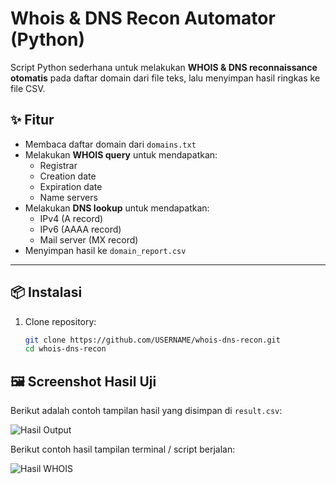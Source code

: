 # Whois & DNS Recon Automator (Python)

Script Python sederhana untuk melakukan **WHOIS & DNS reconnaissance otomatis** pada daftar domain dari file teks, lalu menyimpan hasil ringkas ke file CSV.

## ✨ Fitur
- Membaca daftar domain dari `domains.txt`
- Melakukan **WHOIS query** untuk mendapatkan:
  - Registrar
  - Creation date
  - Expiration date
  - Name servers
- Melakukan **DNS lookup** untuk mendapatkan:
  - IPv4 (A record)
  - IPv6 (AAAA record)
  - Mail server (MX record)
- Menyimpan hasil ke `domain_report.csv`

---

## 📦 Instalasi

1. Clone repository:
   ```bash
   git clone https://github.com/USERNAME/whois-dns-recon.git
   cd whois-dns-recon
   
## 🖼️ Screenshot Hasil Uji

Berikut adalah contoh tampilan hasil yang disimpan di `result.csv`:

![Hasil Output](gambarhasil.png)

Berikut contoh hasil tampilan terminal / script berjalan:

![Hasil WHOIS](gambarproses.png)
